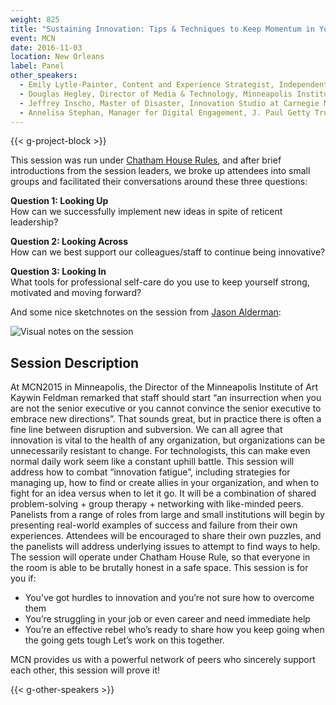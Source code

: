 ```yaml
---
weight: 825
title: "Sustaining Innovation: Tips & Techniques to Keep Momentum in Your Organization"
event: MCN
date: 2016-11-03
location: New Orleans
label: Panel
other_speakers:
  - Emily Lytle-Painter, Content and Experience Strategist, Independent
  - Douglas Hegley, Director of Media & Technology, Minneapolis Institute of Art
  - Jeffrey Inscho, Master of Disaster, Innovation Studio at Carnegie Museums of Pittsburgh
  - Annelisa Stephan, Manager for Digital Engagement, J. Paul Getty Trust
---
```


{{< g-project-block >}}

This session was run under [Chatham House Rules](https://en.wikipedia.org/wiki/Chatham_House_Rule), and after brief introductions from the session leaders, we broke up attendees into small groups and facilitated their conversations around these three questions:

**Question 1: Looking Up**<br />
How can we successfully implement new ideas in spite of reticent leadership?

**Question 2: Looking Across**<br />
How can we best support our colleagues/staff to continue being innovative?

**Question 3: Looking In**<br />
What tools for professional self-care do you use to keep yourself strong, motivated and moving forward?

And some nice sketchnotes on the session from [Jason Alderman](https://twitter.com/justsomeguy):

![Visual notes on the session](/img/sustaining-innocation--sketchnotes--by-jasonalderman.jpg)

## Session Description

At MCN2015 in Minneapolis, the Director of the Minneapolis Institute of Art Kaywin Feldman remarked that staff should start “an insurrection when you are not the senior executive or you cannot convince the senior executive to embrace new directions”. That sounds great, but in practice there is often a fine line between disruption and subversion. We can all agree that innovation is vital to the health of any organization, but organizations can be unnecessarily resistant to change. For technologists, this can make even normal daily work seem like a constant uphill battle. This session will address how to combat “innovation fatigue”, including strategies for managing up, how to find or create allies in your organization, and when to fight for an idea versus when to let it go. It will be a combination of shared problem-solving + group therapy + networking with like-minded peers. Panelists from a range of roles from large and small institutions will begin by presenting real-world examples of success and failure from their own experiences. Attendees will be encouraged to share their own puzzles, and the panelists will address underlying issues to attempt to find ways to help. The session will operate under Chatham House Rule, so that everyone in the room is able to be brutally honest in a safe space. This session is for you if: 

- You’ve got hurdles to innovation and you’re not sure how to overcome them 
- You’re struggling in your job or even career and need immediate help 
- You’re an effective rebel who’s ready to share how you keep going when the going gets tough Let’s work on this together. 

MCN provides us with a powerful network of peers who sincerely support each other, this session will prove it! 

{{< g-other-speakers >}}
